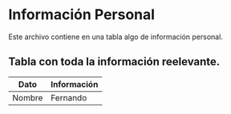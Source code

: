 # Información Personal
Este archivo contiene en una tabla algo de información personal.

## Tabla con toda la información reelevante.
| Dato  | Información |
|---|---|
| Nombre | Fernando |
